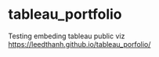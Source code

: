 # tableau_portfolio
Testing embeding tableau public viz
https://leedthanh.github.io/tableau_porfolio/
